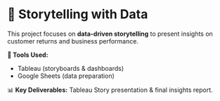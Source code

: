 # 📖 Storytelling with Data  

This project focuses on **data-driven storytelling** to present insights on customer returns and business performance.  

**🔧 Tools Used:**  
- Tableau (storyboards & dashboards)  
- Google Sheets (data preparation)  

📊 **Key Deliverables:** Tableau Story presentation & final insights report.
